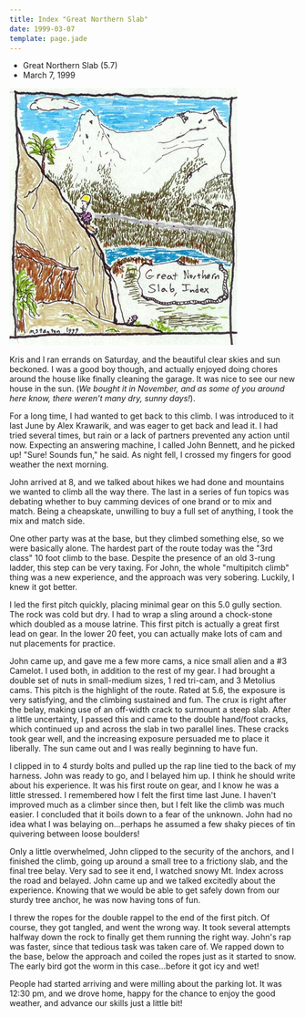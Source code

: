 ```yaml
---
title: Index "Great Northern Slab"
date: 1999-03-07
template: page.jade
---
```


* Great Northern Slab (5.7)
* March 7, 1999

![Me starting the 2nd pitch, see John below](images/northern.jpg)

Kris and I ran errands on Saturday, and the beautiful clear
skies and sun beckoned. I was a good boy though, and actually
enjoyed doing chores around the house like finally cleaning
the garage. It was nice to see our new house in the sun.
(*We bought it in November, and as some of you around here
know, there weren't many dry, sunny days!*).


For a long time, I had wanted to get back to this climb. I
was introduced to it last June by Alex Krawarik, and was eager
to get back and lead it. I had tried several times, but rain
or a lack of partners prevented any action until now. Expecting
an answering machine, I called John Bennett, 
and he picked up!
"Sure! Sounds fun," he said. As night fell, I crossed my fingers
for good weather the next morning.


John arrived at 8, and we talked about hikes we had done and
mountains we wanted to climb all the way there. The last in a
series of fun topics was debating whether to buy camming devices
of one brand or to mix and match. Being a cheapskate, unwilling
to buy a full set of anything, I took the mix and match side.


One other party was at the base, but they climbed something else,
so we were basically alone. The hardest part of the route today
was the "3rd class" 10 foot climb to the base. Despite the
presence of an old 3-rung ladder, this step can be very taxing.
For John, the whole "multipitch climb" thing was a new experience,
and the approach was very sobering. Luckily, I knew it got better.


I led the first pitch quickly, placing minimal gear on this 5.0
gully section. The rock was cold but dry. I had to wrap a sling
around a chock-stone which doubled as a mouse latrine. This 
first pitch is actually a great first lead on gear. In
the lower 20 feet, you can actually make lots of cam and nut
placements for practice.


John came up, and gave me a few more cams, a nice small alien and
a #3 Camelot. I used both, in addition to the rest of my gear.
I had brought a double set of nuts in small-medium sizes, 1 red
tri-cam, and 3 Metolius cams. This pitch is the highlight of the
route. Rated at 5.6, the exposure is very satisfying, and the
climbing sustained and fun. The crux is right after the belay,
making use of an off-width crack to surmount a steep slab.
After a little uncertainty, I passed this and came to the double
hand/foot cracks, which continued up and across the slab in two
parallel lines. These cracks took gear well, and the increasing
exposure persuaded me to place it liberally. The sun came out
and I was really beginning to have fun.


I clipped in to 4 sturdy bolts and pulled up the rap line tied to
the back of my harness. John was ready to go, and I belayed him
up. I think he should write about his experience. It was his first
route on gear, and I know he was a little stressed. I remembered
how I felt the first time last June. I haven't improved much as
a climber since then, but I felt like the climb was much easier.
I concluded that it boils down to a fear of the unknown. John had
no idea what I was belaying on...perhaps he assumed a few
shaky pieces of tin quivering between loose boulders!


Only a little overwhelmed, John clipped to the security of the anchors,
and I finished the climb, going up around a small tree to a frictiony
slab, and the final tree belay. Very sad to see it end, I watched
snowy Mt. Index across the road and belayed. John came up and we
talked excitedly about the experience. Knowing that we would be
able to get safely down from our sturdy tree anchor, he was now having tons of fun.


I threw the ropes for the double rappel to the end of the first
pitch. Of course, they got tangled, and went the wrong way. It took
several attempts halfway down the rock to finally get them running
the right way. John's rap was faster, since that tedious task was
taken care of. We rapped down to the base, below the approach
and coiled the ropes just as it started to snow. The
early bird got the worm in this case...before it got icy and
wet!


People had started arriving and were milling about the parking lot.
It was 12:30 pm, and we drove home, happy for the chance to enjoy
the good weather, and advance our skills just a little bit!



